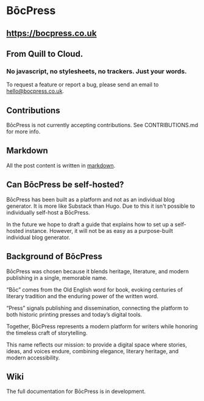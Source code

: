 # BōcPress
## https://bocpress.co.uk

## From Quill to Cloud.
### No javascript, no stylesheets, no trackers. Just your words.

To request a feature or report a bug, please send an email to [hello@bocpress.co.uk](mailto:hello@bocpress.co.uk).

## Contributions

BōcPress is not currently accepting contributions. See CONTRIBUTIONS.md for more info. 

## Markdown
All the post content is written in [markdown](https://herman.bearblog.dev/markdown-cheatsheet/).

## Can BōcPress be self-hosted? 
BōcPress has been built as a platform and not as an individual blog generator.
It is more like Substack than Hugo. Due to this it isn't possible to individually self-host a BōcPress.

In the future we hope to draft a guide that explains how to set up a self-hosted instance. However, it will not be as easy as a purpose-built individual blog generator.

## Background of BōcPress

BōcPress was chosen because it blends heritage, literature, and modern publishing in a single, memorable name.

“Bōc” comes from the Old English word for book, evoking centuries of literary tradition and the enduring power of the written word.

“Press” signals publishing and dissemination, connecting the platform to both historic printing presses and today’s digital tools.

Together, BōcPress represents a modern platform for writers while honoring the timeless craft of storytelling.

This name reflects our mission: to provide a digital space where stories, ideas, and voices endure, combining elegance, literary heritage, and modern accessibility.

## Wiki
The full documentation for BōcPress is in development.